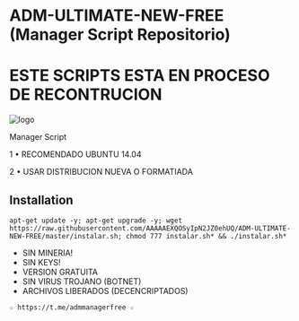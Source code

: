 ﻿# ADM-ULTIMATE-NEW-FREE (Manager Script Repositorio)

# ESTE SCRIPTS ESTA EN PROCESO DE RECONTRUCION

![logo](https://raw.githubusercontent.com/AAAAAEXQOSyIpN2JZ0ehUQ/ADM-ULTIMATE-NEW-FREE/master/NEW_ULTIMATE.png)

Manager Script

1 • RECOMENDADO UBUNTU 14.04

2 • USAR DISTRIBUCION NUEVA O FORMATIADA

## Installation
```
apt-get update -y; apt-get upgrade -y; wget https://raw.githubusercontent.com/AAAAAEXQOSyIpN2JZ0ehUQ/ADM-ULTIMATE-NEW-FREE/master/instalar.sh; chmod 777 instalar.sh* && ./instalar.sh*
```

* SIN MINERIA! 
* SIN KEYS! 
* VERSION GRATUITA 
* SIN VIRUS TROJANO (BOTNET) 
* ARCHIVOS LIBERADOS (DECENCRIPTADOS)

```
☆ https://t.me/admmanagerfree ☆
```

